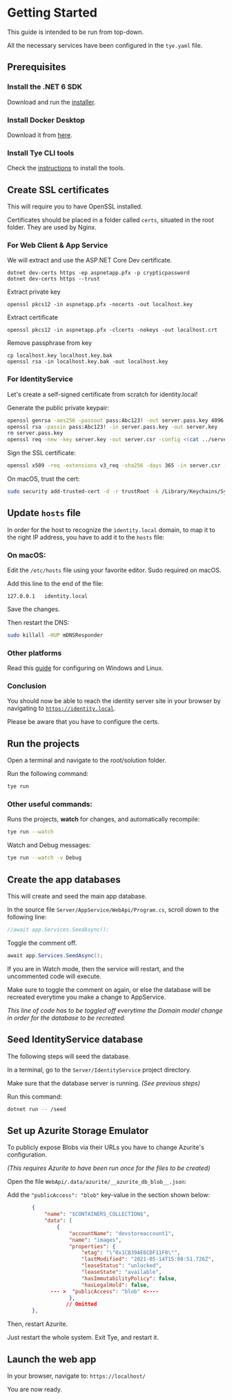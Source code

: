 # Getting Started

This guide is intended to be run from top-down.

All the necessary services have been configured in the ```tye.yaml``` file.

## Prerequisites

### Install the .NET 6 SDK

Download and run the [installer](https://dotnet.microsoft.com/en-us/download/dotnet/6.0).

### Install Docker Desktop

Download it from [here](https://www.docker.com/products/docker-desktop).

### Install Tye CLI tools

Check the [instructions](https://github.com/dotnet/tye/blob/main/docs/getting_started.md) to install the tools.

## Create SSL certificates

This will require you to have OpenSSL installed.

Certificates should be placed in a folder called ```certs```, situated in the root folder. They are used by Nginx.

### For Web Client & App Service

We will extract and use the ASP.NET Core Dev certificate.

```
dotnet dev-certs https -ep aspnetapp.pfx -p crypticpassword
dotnet dev-certs https --trust
```

Extract private key

```
openssl pkcs12 -in aspnetapp.pfx -nocerts -out localhost.key
```


Extract certificate

```
openssl pkcs12 -in aspnetapp.pfx -clcerts -nokeys -out localhost.crt
```

Remove passphrase from key

```
cp localhost.key localhost.key.bak
openssl rsa -in localhost.key.bak -out localhost.key
```

### For IdentityService

Let's create a self-signed certificate from scratch for identity.local!

Generate the public private keypair:

```sh
openssl genrsa -aes256 -passout pass:Abc123! -out server.pass.key 4096
openssl rsa -passin pass:Abc123! -in server.pass.key -out server.key
rm server.pass.key
openssl req -new -key server.key -out server.csr -config <(cat ../server.cnf)
```

Sign the SSL certificate:

```sh
openssl x509 -req -extensions v3_req -sha256 -days 365 -in server.csr -signkey server.key -out server.crt -extfile ../server.cnf
```

On macOS, trust the cert:

```sh
sudo security add-trusted-cert -d -r trustRoot -k /Library/Keychains/System.keychain <<certificate>>
```

## Update ```hosts``` file

In order for the host to recognize the ```ìdentity.local``` domain, to map it to the right IP address, you have to add it to the ```hosts``` file:

### On macOS:

Edit the ```/etc/hosts``` file using your favorite editor. Sudo required on macOS.

Add this line to the end of the file:
```
127.0.0.1   identity.local
```

Save the changes.

Then restart the DNS:

```sh
sudo killall -HUP mDNSResponder 
```

### Other platforms

Read this [guide](https://www.howtogeek.com/howto/27350/beginner-geek-how-to-edit-your-hosts-file/) for configuring on Windows and Linux.

### Conclusion

You should now be able to reach the identity server site in your browser by navigating to [```https://identity.local```](https://identity.local).

Please be aware that you have to configure the certs.


## Run the projects

Open a terminal and navigate to the root/solution folder. 

Run the following command:

```sh
tye run
```

### Other useful commands:

Runs the projects, **watch** for changes, and automatically recompile:

```sh
tye run --watch
```

Watch and Debug messages:

```sh
tye run --watch -v Debug
```

## Create the app databases

This will create and seed the main app database.

In the source file ```Server/AppService/WebApi/Program.cs```, scroll down to the following line:

```C#
//await app.Services.SeedAsync();
```

Toggle the comment off.

```C#
await app.Services.SeedAsync();
```

If you are in Watch mode, then the service will restart, and the uncommented code will execute.

Make sure to toggle the comment on again, or else the database will be recreated everytime you make a change to AppService.

*This line of code has to be toggled off everytime the Domain model change in order for the database to be recreated.*

## Seed IdentityService database

The following steps will seed the database.

In a terminal, go to the ```Server/IdentityService``` project directory.

Make sure that the database server is running. *(See previous steps)*

Run this command:

```sh
dotnet run -- /seed
```

## Set up Azurite Storage Emulator

To publicly expose Blobs via their URLs you have to change Azurite's configuration.

*(This requires Azurite to have been run once for the files to be created)*

Open the file ```WebApi/.data/azurite/__azurite_db_blob__.json```:

Add the ```"publicAccess": "blob"``` key-value in the section shown below:

```json
        {
            "name": "$CONTAINERS_COLLECTION$",
            "data": [
                {
                    "accountName": "devstoreaccount1",
                    "name": "images",
                    "properties": {
                        "etag": "\"0x1C839AE6CDF11F0\"",
                        "lastModified": "2021-05-14T15:08:51.726Z",
                        "leaseStatus": "unlocked",
                        "leaseState": "available",
                        "hasImmutabilityPolicy": false,
                        "hasLegalHold": false,
              --- >  "publicAccess": "blob" <---- 
                    },
                   // Omitted
        },
```

Then, restart Azurite. 

Just restart the whole system. Exit Tye, and restart it.

## Launch the web app

In your browser, navigate to: ```https://localhost/```

You are now ready.

